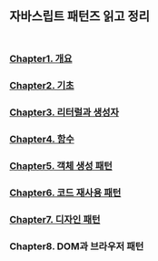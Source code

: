 ## 자바스립트 패턴즈 읽고 정리<br></br>

### [Chapter1. 개요](./Chapter1/Chapter1.md)

### [Chapter2. 기초](./Chapter2/Chapter2.md)

### [Chapter3. 리터럴과 생성자](./Chapter3/Chapter3.md)

### [Chapter4. 함수](./Chapter4/Chapter4.md)

### [Chapter5. 객체 생성 패턴](./Chapter5/Chapter5.md)

### [Chapter6. 코드 재사용 패턴](./Chapter6/Chapter6.md)

### [Chapter7. 디자인 패턴](./Chapter7/Chapter7.md)

### Chapter8. DOM과 브라우저 패턴
